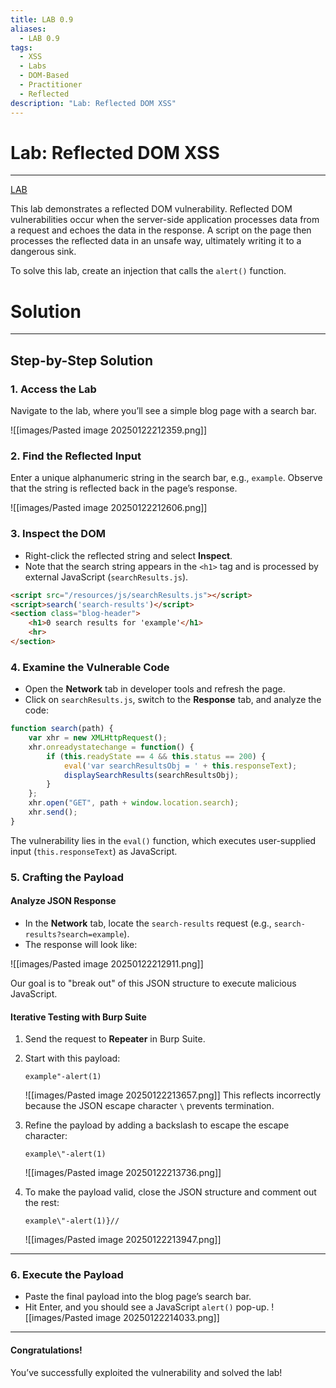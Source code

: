 ```yaml
---
title: LAB 0.9
aliases:
  - LAB 0.9
tags:
  - XSS
  - Labs
  - DOM-Based
  - Practitioner
  - Reflected
description: "Lab: Reflected DOM XSS"
---
```

# Lab: Reflected DOM XSS
---
[LAB](https://portswigger.net/web-security/cross-site-scripting/dom-based/lab-dom-xss-reflected)

This lab demonstrates a reflected DOM vulnerability. Reflected DOM vulnerabilities occur when the server-side application processes data from a request and echoes the data in the response. A script on the page then processes the reflected data in an unsafe way, ultimately writing it to a dangerous sink.

To solve this lab, create an injection that calls the `alert()` function.

# Solution
---

## **Step-by-Step Solution**

### **1. Access the Lab**

Navigate to the lab, where you’ll see a simple blog page with a search bar.

![[images/Pasted image 20250122212359.png]]

### **2. Find the Reflected Input**

Enter a unique alphanumeric string in the search bar, e.g., `example`. Observe that the string is reflected back in the page’s response.

![[images/Pasted image 20250122212606.png]]
### **3. Inspect the DOM**

- Right-click the reflected string and select **Inspect**.
- Note that the search string appears in the `<h1>` tag and is processed by external JavaScript (`searchResults.js`).

```html
<script src="/resources/js/searchResults.js"></script>
<script>search('search-results')</script>
<section class="blog-header">
    <h1>0 search results for 'example'</h1>
    <hr>
</section>
```

### **4. Examine the Vulnerable Code**

- Open the **Network** tab in developer tools and refresh the page.
- Click on `searchResults.js`, switch to the **Response** tab, and analyze the code:

```javascript
function search(path) {
    var xhr = new XMLHttpRequest();
    xhr.onreadystatechange = function() {
        if (this.readyState == 4 && this.status == 200) {
            eval('var searchResultsObj = ' + this.responseText);
            displaySearchResults(searchResultsObj);
        }
    };
    xhr.open("GET", path + window.location.search);
    xhr.send();
}
```

The vulnerability lies in the `eval()` function, which executes user-supplied input (`this.responseText`) as JavaScript.

### **5. Crafting the Payload**

#### Analyze JSON Response

- In the **Network** tab, locate the `search-results` request (e.g., `search-results?search=example`).
- The response will look like:

![[images/Pasted image 20250122212911.png]]

Our goal is to "break out" of this JSON structure to execute malicious JavaScript.

#### Iterative Testing with Burp Suite

1. Send the request to **Repeater** in Burp Suite.
    
2. Start with this payload:
    
    ```
    example"-alert(1)
    ```
    
    ![[images/Pasted image 20250122213657.png]]
    This reflects incorrectly because the JSON escape character `\` prevents termination.
    
3. Refine the payload by adding a backslash to escape the escape character:
    
    ```
    example\"-alert(1)
    ```
    
    ![[images/Pasted image 20250122213736.png]]
    
4. To make the payload valid, close the JSON structure and comment out the rest:
    
    ```
    example\"-alert(1)}//
    ```
    
    ![[images/Pasted image 20250122213947.png]]

---

### **6. Execute the Payload**

- Paste the final payload into the blog page’s search bar.
- Hit Enter, and you should see a JavaScript `alert()` pop-up.
	![[images/Pasted image 20250122214033.png]]

---

#### Congratulations!

You’ve successfully exploited the vulnerability and solved the lab! 